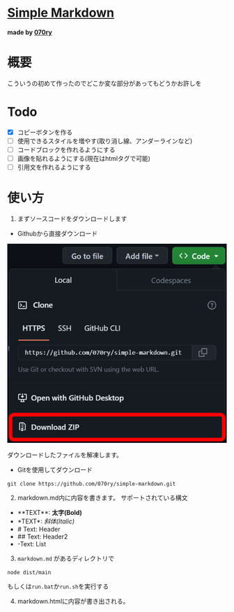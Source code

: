 # [Simple Markdown](https://github.com/070ry/simple-markdown)
**made by [070ry](https://github.com/070ry)**

# 概要
こういうの初めて作ったのでどこか変な部分があってもどうかお許しを

# Todo
- [x] コピーボタンを作る
- [ ] 使用できるスタイルを増やす(取り消し線、アンダーラインなど)
- [ ] コードブロックを作れるようにする
- [ ] 画像を貼れるようにする(現在はhtmlタグで可能)
- [ ] 引用文を作れるようにする

# 使い方
1. まずソースコードをダウンロードします

- Githubから直接ダウンロード

![1.png](./images/1.png)

ダウンロードしたファイルを解凍します。


- Gitを使用してダウンロード
```
git clone https://github.com/070ry/simple-markdown.git
```

2. markdown.md内に内容を書きます。
サポートされている構文
- \*\*TEXT\*\*: **太字(Bold)**
- \*TEXT\*: *斜体(Italic)*
- \# Text: Header
- \#\# Text: Header2
- \-Text: List

3. `markdown.md` があるディレクトリで
```
node dist/main
```
もしくは`run.bat`か`run.sh`を実行する

4. markdown.htmlに内容が書き出される。
